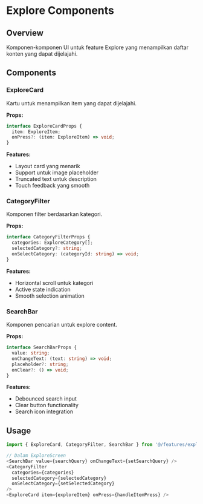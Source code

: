 # Explore Components

## Overview

Komponen-komponen UI untuk feature Explore yang menampilkan daftar konten yang dapat dijelajahi.

## Components

### ExploreCard

Kartu untuk menampilkan item yang dapat dijelajahi.

**Props:**

```typescript
interface ExploreCardProps {
  item: ExploreItem;
  onPress?: (item: ExploreItem) => void;
}
```

**Features:**

- Layout card yang menarik
- Support untuk image placeholder
- Truncated text untuk description
- Touch feedback yang smooth

### CategoryFilter

Komponen filter berdasarkan kategori.

**Props:**

```typescript
interface CategoryFilterProps {
  categories: ExploreCategory[];
  selectedCategory?: string;
  onSelectCategory: (categoryId: string) => void;
}
```

**Features:**

- Horizontal scroll untuk kategori
- Active state indication
- Smooth selection animation

### SearchBar

Komponen pencarian untuk explore content.

**Props:**

```typescript
interface SearchBarProps {
  value: string;
  onChangeText: (text: string) => void;
  placeholder?: string;
  onClear?: () => void;
}
```

**Features:**

- Debounced search input
- Clear button functionality
- Search icon integration

## Usage

```typescript
import { ExploreCard, CategoryFilter, SearchBar } from '@/features/explore/components';

// Dalam ExploreScreen
<SearchBar value={searchQuery} onChangeText={setSearchQuery} />
<CategoryFilter
  categories={categories}
  selectedCategory={selectedCategory}
  onSelectCategory={setSelectedCategory}
/>
<ExploreCard item={exploreItem} onPress={handleItemPress} />
```
